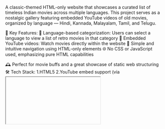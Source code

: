A classic-themed HTML-only website that showcases a curated list of timeless Indian movies across multiple languages. This project serves as a nostalgic gallery featuring embedded YouTube videos of old movies, organized by language — Hindi, Kannada, Malayalam, Tamil, and Telugu.

🌟 Key Features:
📁 Language-based categorization: Users can select a language to view a list of retro movies in that category
🎥 Embedded YouTube videos: Watch movies directly within the website
🧾 Simple and intuitive navigation using HTML-only elements
🌐 No CSS or JavaScript used, emphasizing pure HTML capabilities

🕰️ Perfect for movie buffs and a great showcase of static web structuring
🛠️ Tech Stack:
1.HTML5
2.YouTube embed support (via <iframe>)
